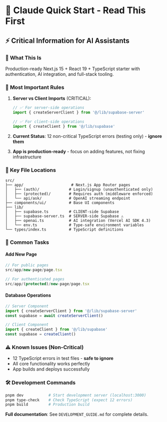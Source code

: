 # 🚀 Claude Quick Start - Read This First

## ⚡ Critical Information for AI Assistants

### 🎯 **What This Is**
Production-ready Next.js 15 + React 19 + TypeScript starter with authentication, AI integration, and full-stack tooling.

### 🚨 **Most Important Rules**

1. **Server vs Client Imports** (CRITICAL):
   ```typescript
   // ✅ For server-side operations
   import { createServerClient } from '@/lib/supabase-server'
   
   // ✅ For client-side operations  
   import { createClient } from '@/lib/supabase'
   ```

2. **Current Status**: 12 non-critical TypeScript errors (testing only) - **ignore them**

3. **App is production-ready** - focus on adding features, not fixing infrastructure

### 📁 **Key File Locations**

```
src/
├── app/                     # Next.js App Router pages
│   ├── (auth)/             # Login/signup (unauthenticated only)
│   ├── (protected)/        # Requires auth (middleware enforced)
│   └── api/ask/            # OpenAI streaming endpoint
├── components/ui/          # Base UI components
├── lib/
│   ├── supabase.ts         # CLIENT-side Supabase
│   ├── supabase-server.ts  # SERVER-side Supabase ⚠️
│   ├── openai.ts           # AI integration (Vercel AI SDK 4.3)
│   └── env.ts              # Type-safe environment variables
└── types/index.ts          # TypeScript definitions
```

### 🔧 **Common Tasks**

#### Add New Page
```typescript
// For public pages
src/app/new-page/page.tsx

// For authenticated pages
src/app/(protected)/new-page/page.tsx
```

#### Database Operations
```typescript
// Server Component
import { createServerClient } from '@/lib/supabase-server'
const supabase = await createServerClient()

// Client Component
import { createClient } from '@/lib/supabase'
const supabase = createClient()
```

### ⚠️ **Known Issues (Non-Critical)**
- 12 TypeScript errors in test files - **safe to ignore**
- All core functionality works perfectly
- App builds and deploys successfully

### 🛠️ **Development Commands**
```bash
pnpm dev           # Start development server (localhost:3000)
pnpm type-check    # Check TypeScript (expect 12 errors)
pnpm build         # Production build
```

**Full documentation**: See `DEVELOPMENT_GUIDE.md` for complete details. 